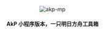 <div align="center">

![akp-mp](https://socialify.git.ci/nekoteah/akp-mp/image?description=1&font=Inter&forks=1&issues=1&language=1&logo=https%3A%2F%2Fraw.githubusercontent.com%2Fnekoteah%2Fakp-mp%2Fmain%2Fsrc%2Fstatic%2Flogo.png&name=1&owner=1&pattern=Plus&pulls=1&stargazers=1&theme=Auto)

#### AkP 小程序版本，一只明日方舟工具箱

</div>
